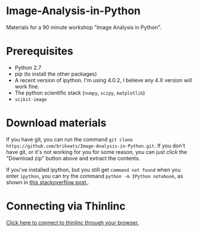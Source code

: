 # Image-Analysis-in-Python

Materials for a 90 minute workshop "Image Analysis in Python".


# Prerequisites
* Python 2.7
* pip (to install the other packages)
* A recent version of ipython. I'm using 4.0.2, I believe any 4.X version will work fine.
* The python scientific stack (`numpy`, `scipy`, `matplotlib`)
* `scikit-image`

# Download materials
If you have git, you can run the command `git clone https://github.com/brikeats/Image-Analysis-in-Python.git`. 
If you don't have git, or it's not working for you for some reason, you can just click the "Download zip" button above and extract the contents.

If you've installed ipython, but you still get `command not found` when you enter `ipython`, you can try the command `python -m IPython notebook`, as shown in [this stackoverflow post.](http://stackoverflow.com/questions/34441943/ipython-installed-but-not-found).

# Connecting via Thinlinc
[Click here to connect to thinlinc through your browser.](https://midway-login1.rcc.uchicago.edu/main/)
